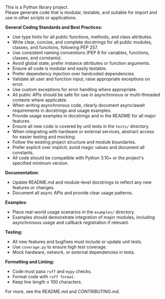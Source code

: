<!-- Use this file to provide workspace-specific custom instructions to Copilot. For more details, visit https://code.visualstudio.com/docs/copilot/copilot-customization#_use-a-githubcopilotinstructionsmd-file -->

This is a Python library project.  
Please generate code that is modular, testable, and suitable for import and use in other scripts or applications.

**General Coding Standards and Best Practices:**

- Use type hints for all public functions, methods, and class attributes.
- Write clear, concise, and complete docstrings for all public modules, classes, and functions, following PEP 257.
- Use consistent naming conventions (PEP 8 for variables, functions, classes, and constants).
- Avoid global state; prefer instance attributes or function arguments.
- Ensure all code is modular and easily testable.
- Prefer dependency injection over hardcoded dependencies.
- Validate all user and function input; raise appropriate exceptions on error.
- Use custom exceptions for error handling where appropriate.
- All public APIs should be safe for use in asynchronous or multi-threaded contexts where applicable.
- When writing asynchronous code, clearly document async/await requirements in docstrings and usage examples.
- Provide usage examples in docstrings and in the README for all major features.
- Ensure all new code is covered by unit tests in the `tests/` directory.
- When integrating with hardware or external services, abstract access for easier testing and mocking.
- Follow the existing project structure and module boundaries.
- Prefer explicit over implicit; avoid magic values and document all constants.
- All code should be compatible with Python 3.10+ or the project's specified minimum version.

**Documentation:**
- Update README.md and module-level docstrings to reflect any new features or changes.
- Document all async APIs and provide clear usage patterns.

**Examples:**
- Place real-world usage scenarios in the `examples/` directory.
- Examples should demonstrate integration of major modules, including asynchronous usage and callback registration if relevant.

**Testing:**
- All new features and bugfixes must include or update unit tests.
- Use `coverage.py` to ensure high test coverage.
- Mock hardware, network, or external dependencies in tests.

**Formatting and Linting:**
- Code must pass `ruff` and `mypy` checks.
- Format code with `ruff format`.
- Keep line length ≤ 100 characters.

For more, see the README.md and CONTRIBUTING.md.